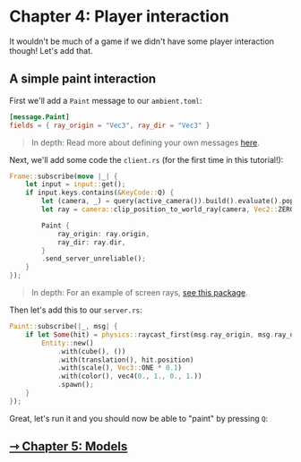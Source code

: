 # Chapter 4: Player interaction

It wouldn't be much of a game if we didn't have some player interaction though! Let's add that.

## A simple paint interaction

First we'll add a `Paint` message to our `ambient.toml`:

```toml
[message.Paint]
fields = { ray_origin = "Vec3", ray_dir = "Vec3" }
```

> In depth: Read more about defining your own messages [here](../../reference/messages.md).

Next, we'll add some code the `client.rs` (for the first time in this tutorial!):

```rust
Frame::subscribe(move |_| {
    let input = input::get();
    if input.keys.contains(&KeyCode::Q) {
        let (camera, _) = query(active_camera()).build().evaluate().pop().unwrap();
        let ray = camera::clip_position_to_world_ray(camera, Vec2::ZERO);

        Paint {
            ray_origin: ray.origin,
            ray_dir: ray.dir,
        }
        .send_server_unreliable();
    }
});
```

> In depth: For an example of screen rays, [see this package](https://github.com/AmbientRun/Ambient/tree/main/guest/rust/examples/intermediate/screen_ray).

Then let's add this to our `server.rs`:

```rust
Paint::subscribe(|_, msg| {
    if let Some(hit) = physics::raycast_first(msg.ray_origin, msg.ray_dir) {
        Entity::new()
            .with(cube(), ())
            .with(translation(), hit.position)
            .with(scale(), Vec3::ONE * 0.1)
            .with(color(), vec4(0., 1., 0., 1.))
            .spawn();
    }
});
```

Great, let's run it and you should now be able to "paint" by pressing `Q`:


## [ ⇾ Chapter 5: Models](./5_models.md)
